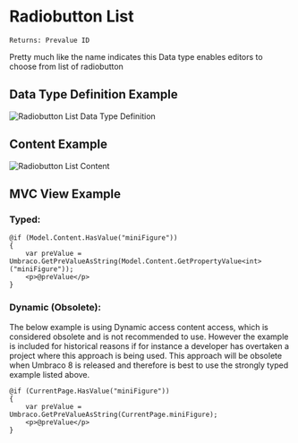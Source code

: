 # Radiobutton List

`Returns: Prevalue ID`

Pretty much like the name indicates this Data type enables editors to choose from list of radiobutton

## Data Type Definition Example

![Radiobutton List Data Type Definition](images/wip.png)

## Content Example 

![Radiobutton List Content](images/wip.png)

## MVC View Example

### Typed:

    @if (Model.Content.HasValue("miniFigure"))
    {
        var preValue = Umbraco.GetPreValueAsString(Model.Content.GetPropertyValue<int>("miniFigure"));
        <p>@preValue</p>
    }

### Dynamic (Obsolete):

The below example is using Dynamic access content access, which is considered obsolete and is not recommended to use. However the example is included for historical reasons if for instance a developer has overtaken a project where this approach is being used. This approach will be obsolete when Umbraco 8 is released and therefore is best to use the strongly typed example listed above.

    @if (CurrentPage.HasValue("miniFigure"))
    {
        var preValue = Umbraco.GetPreValueAsString(CurrentPage.miniFigure);
        <p>@preValue</p>
    }   
